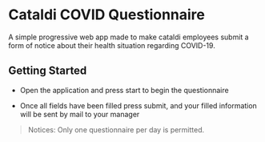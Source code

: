 # Cataldi COVID Questionnaire

A simple progressive web app made to make cataldi employees submit a form of notice about their health situation regarding COVID-19.

## Getting Started

- Open the application and press start to begin the questionnaire

- Once all fields have been filled press submit, and your filled information will be sent by mail to your manager

> Notices: Only one questionnaire per day is permitted.
